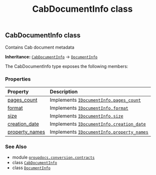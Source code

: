 ﻿---
title: CabDocumentInfo class
second_title: GroupDocs.Conversion for Python via .NET API References
description: 
type: docs
weight: 30
url: /python-net/groupdocs.conversion.contracts/cabdocumentinfo/
is_root: false
---

## CabDocumentInfo class

Contains Cab document metadata



**Inheritance:** [`CabDocumentInfo`](/conversion/python-net/groupdocs.conversion.contracts/cabdocumentinfo) → 
[`DocumentInfo`](/conversion/python-net/groupdocs.conversion.contracts/documentinfo)



The CabDocumentInfo type exposes the following members:

### Properties
| Property | Description |
| :- | :- |
| [pages_count](/conversion/python-net/groupdocs.conversion.contracts/cabdocumentinfo/pages_count) | Implements [`IDocumentInfo.pages_count`](/conversion/python-net/groupdocs.conversion.contracts/idocumentinfo#pages_count) |
| [format](/conversion/python-net/groupdocs.conversion.contracts/cabdocumentinfo/format) | Implements [`IDocumentInfo.format`](/conversion/python-net/groupdocs.conversion.contracts/idocumentinfo#format) |
| [size](/conversion/python-net/groupdocs.conversion.contracts/cabdocumentinfo/size) | Implements [`IDocumentInfo.size`](/conversion/python-net/groupdocs.conversion.contracts/idocumentinfo#size) |
| [creation_date](/conversion/python-net/groupdocs.conversion.contracts/cabdocumentinfo/creation_date) | Implements [`IDocumentInfo.creation_date`](/conversion/python-net/groupdocs.conversion.contracts/idocumentinfo#creation_date) |
| [property_names](/conversion/python-net/groupdocs.conversion.contracts/cabdocumentinfo/property_names) | Implements [`IDocumentInfo.property_names`](/conversion/python-net/groupdocs.conversion.contracts/idocumentinfo#property_names) |



### See Also
* module [`groupdocs.conversion.contracts`](..)
* class [`CabDocumentInfo`](/conversion/python-net/groupdocs.conversion.contracts/cabdocumentinfo)
* class [`DocumentInfo`](/conversion/python-net/groupdocs.conversion.contracts/documentinfo)
